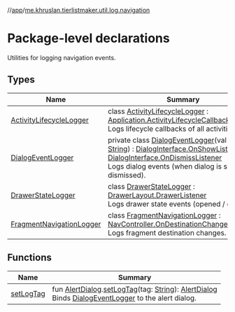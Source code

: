 //[app](../../index.md)/[me.khruslan.tierlistmaker.util.log.navigation](index.md)

# Package-level declarations

Utilities for logging navigation events.

## Types

| Name | Summary |
|---|---|
| [ActivityLifecycleLogger](-activity-lifecycle-logger/index.md) | class [ActivityLifecycleLogger](-activity-lifecycle-logger/index.md) : [Application.ActivityLifecycleCallbacks](https://developer.android.com/reference/kotlin/android/app/Application.ActivityLifecycleCallbacks.html)<br>Logs lifecycle callbacks of all activities. |
| [DialogEventLogger](-dialog-event-logger/index.md) | private class [DialogEventLogger](-dialog-event-logger/index.md)(val logTag: [String](https://kotlinlang.org/api/latest/jvm/stdlib/kotlin/-string/index.html)) : [DialogInterface.OnShowListener](https://developer.android.com/reference/kotlin/android/content/DialogInterface.OnShowListener.html), [DialogInterface.OnDismissListener](https://developer.android.com/reference/kotlin/android/content/DialogInterface.OnDismissListener.html)<br>Logs dialog events (when dialog is shown or dismissed). |
| [DrawerStateLogger](-drawer-state-logger/index.md) | class [DrawerStateLogger](-drawer-state-logger/index.md) : [DrawerLayout.DrawerListener](https://developer.android.com/reference/kotlin/androidx/drawerlayout/widget/DrawerLayout.DrawerListener.html)<br>Logs drawer state events (opened / closed). |
| [FragmentNavigationLogger](-fragment-navigation-logger/index.md) | class [FragmentNavigationLogger](-fragment-navigation-logger/index.md) : [NavController.OnDestinationChangedListener](https://developer.android.com/reference/kotlin/androidx/navigation/NavController.OnDestinationChangedListener.html)<br>Logs fragment destination changes. |

## Functions

| Name | Summary |
|---|---|
| [setLogTag](set-log-tag.md) | fun [AlertDialog](https://developer.android.com/reference/kotlin/androidx/appcompat/app/AlertDialog.html).[setLogTag](set-log-tag.md)(tag: [String](https://kotlinlang.org/api/latest/jvm/stdlib/kotlin/-string/index.html)): [AlertDialog](https://developer.android.com/reference/kotlin/androidx/appcompat/app/AlertDialog.html)<br>Binds [DialogEventLogger](-dialog-event-logger/index.md) to the alert dialog. |
